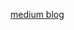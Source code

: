 [medium blog](https://medium.com/@yusuftalhaklc/gorm-ile-postgresql-crud-i%CC%87%C5%9Flemleri-3ecc4f3c7012)
